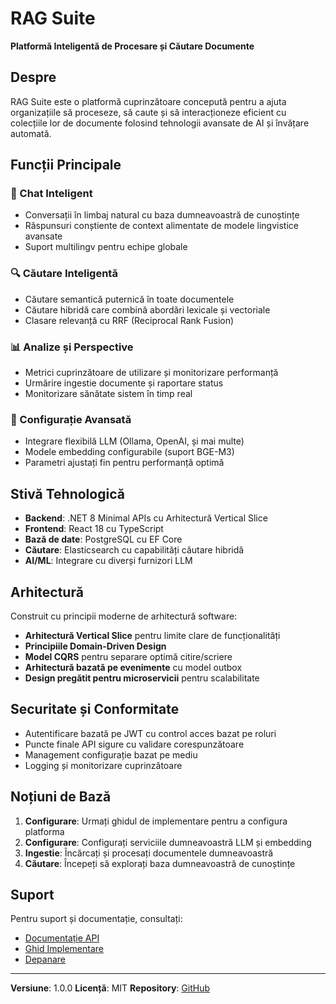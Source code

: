 # RAG Suite

**Platformă Inteligentă de Procesare și Căutare Documente**

## Despre

RAG Suite este o platformă cuprinzătoare concepută pentru a ajuta organizațiile să proceseze, să caute și să interacționeze eficient cu colecțiile lor de documente folosind tehnologii avansate de AI și învățare automată.

## Funcții Principale

### 🤖 Chat Inteligent
- Conversații în limbaj natural cu baza dumneavoastră de cunoștințe
- Răspunsuri conștiente de context alimentate de modele lingvistice avansate
- Suport multilingv pentru echipe globale

### 🔍 Căutare Inteligentă
- Căutare semantică puternică în toate documentele
- Căutare hibridă care combină abordări lexicale și vectoriale
- Clasare relevanță cu RRF (Reciprocal Rank Fusion)

### 📊 Analize și Perspective
- Metrici cuprinzătoare de utilizare și monitorizare performanță
- Urmărire ingestie documente și raportare status
- Monitorizare sănătate sistem în timp real

### 🔧 Configurație Avansată
- Integrare flexibilă LLM (Ollama, OpenAI, și mai multe)
- Modele embedding configurabile (suport BGE-M3)
- Parametri ajustați fin pentru performanță optimă

## Stivă Tehnologică

- **Backend**: .NET 8 Minimal APIs cu Arhitectură Vertical Slice
- **Frontend**: React 18 cu TypeScript
- **Bază de date**: PostgreSQL cu EF Core
- **Căutare**: Elasticsearch cu capabilități căutare hibridă
- **AI/ML**: Integrare cu diverși furnizori LLM

## Arhitectură

Construit cu principii moderne de arhitectură software:

- **Arhitectură Vertical Slice** pentru limite clare de funcționalități
- **Principiile Domain-Driven Design**
- **Model CQRS** pentru separare optimă citire/scriere
- **Arhitectură bazată pe evenimente** cu model outbox
- **Design pregătit pentru microservicii** pentru scalabilitate

## Securitate și Conformitate

- Autentificare bazată pe JWT cu control acces bazat pe roluri
- Puncte finale API sigure cu validare corespunzătoare
- Management configurație bazat pe mediu
- Logging și monitorizare cuprinzătoare

## Noțiuni de Bază

1. **Configurare**: Urmați ghidul de implementare pentru a configura platforma
2. **Configurare**: Configurați serviciile dumneavoastră LLM și embedding
3. **Ingestie**: Încărcați și procesați documentele dumneavoastră
4. **Căutare**: Începeți să explorați baza dumneavoastră de cunoștințe

## Suport

Pentru suport și documentație, consultați:
- [Documentație API](./api-documentation.md)
- [Ghid Implementare](../DEPLOYMENT_GUIDE.md)
- [Depanare](../DOTNET8-TROUBLESHOOTING.md)

---

**Versiune**: 1.0.0
**Licență**: MIT
**Repository**: [GitHub](https://github.com/jklebucki/rag-suite)
